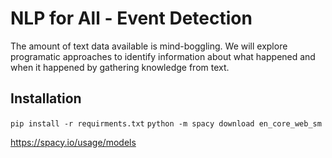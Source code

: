 # NLP for All - Event Detection

The amount of text data available is mind-boggling. We will explore programatic approaches to identify information about what happened and when it happened by gathering knowledge from text.


## Installation

`pip install -r requirments.txt`
`python -m spacy download en_core_web_sm`

https://spacy.io/usage/models